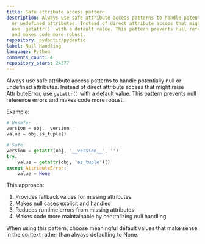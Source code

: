 ```yaml
---
title: Safe attribute access pattern
description: Always use safe attribute access patterns to handle potentially null
  or undefined attributes. Instead of direct attribute access that might raise AttributeError,
  use `getattr()` with a default value. This pattern prevents null reference errors
  and makes code more robust.
repository: pydantic/pydantic
label: Null Handling
language: Python
comments_count: 4
repository_stars: 24377
---
```


Always use safe attribute access patterns to handle potentially null or undefined attributes. Instead of direct attribute access that might raise AttributeError, use `getattr()` with a default value. This pattern prevents null reference errors and makes code more robust.

Example:
```python
# Unsafe:
version = obj.__version__
value = obj.as_tuple()

# Safe:
version = getattr(obj, '__version__', '')
try:
    value = getattr(obj, 'as_tuple')()
except AttributeError:
    value = None
```

This approach:
1. Provides fallback values for missing attributes
2. Makes null cases explicit and handled
3. Reduces runtime errors from missing attributes
4. Makes code more maintainable by centralizing null handling

When using this pattern, choose meaningful default values that make sense in the context rather than always defaulting to None.